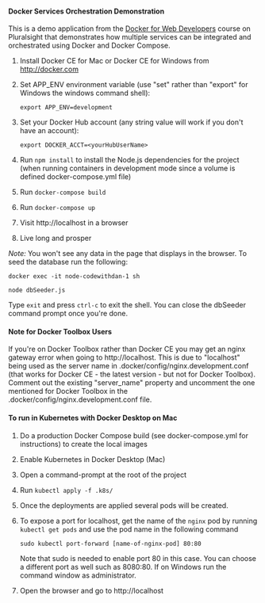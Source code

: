 #### Docker Services Orchestration Demonstration

This is a demo application from the [Docker for Web Developers](https://www.pluralsight.com/courses/docker-web-development) course on Pluralsight that demonstrates how multiple services can be integrated and orchestrated using Docker and Docker Compose.

1. Install Docker CE for Mac or Docker CE for Windows from http://docker.com
1. Set APP_ENV environment variable (use "set" rather than "export" for Windows the windows command shell):

      `export APP_ENV=development`

1. Set your Docker Hub account (any string value will work if you don't have an account):

      `export DOCKER_ACCT=<yourHubUserName>`

1. Run `npm install` to install the Node.js dependencies for the project (when running containers in development mode since a volume is defined docker-compose.yml file)
1. Run `docker-compose build`
1. Run `docker-compose up`
1. Visit http://localhost in a browser
1. Live long and prosper

*Note:* You won't see any data in the page that displays in the browser. To seed the database run the following:

`docker exec -it node-codewithdan-1 sh`

`node dbSeeder.js`

Type `exit` and press `ctrl-c` to exit the shell. You can close the dbSeeder command prompt once you're done.

#### Note for Docker Toolbox Users

If you're on Docker Toolbox rather than Docker CE you may get an nginx gateway error when going to http://localhost. This is due
to "localhost" being used as the server name in .docker/config/nginx.development.conf (that works for Docker CE - the latest version - but not for Docker Toolbox). Comment out the existing "server_name" property and
uncomment the one mentioned for Docker Toolbox in the .docker/config/nginx.development.conf file.

#### To run in Kubernetes with Docker Desktop on Mac

1. Do a production Docker Compose build (see docker-compose.yml for instructions) to create the local images
1. Enable Kubernetes in Docker Desktop (Mac)
1. Open a command-prompt at the root of the project
1. Run `kubectl apply -f .k8s/`
1. Once the deployments are applied several pods will be created. 
1. To expose a port for localhost, get the name of the `nginx` pod by running `kubectl get pods` and use the pod name in the following command

      `sudo kubectl port-forward [name-of-nginx-pod] 80:80`

      Note that sudo is needed to enable port 80 in this case. You can choose a different port as well such as 8080:80. If on Windows run the command window as administrator.

1. Open the browser and go to http://localhost

